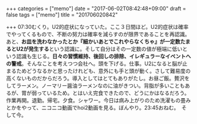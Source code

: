 +++
categories = ["memo"]
date = "2017-06-02T08:42:48+09:00"
draft = false
tags = ["memo"]
title = "201706020842"

+++
07:30むくり。U2的症状になっていた。ここ３日間ほど。U2的症状は確率でやってくるもので、不断の努力は確率を減らすのが限界であることを再認識。あと、**お皿を洗わなかったとか『細かいあとでこれやらなくちゃ』が一定数たまるとU2が発生する**という認識に。そして自分はその一定数の値が極端に低いという認識も生じる。**日々の習慣維持、後回しの排除、イレギュラーなイベントへの警戒**。そんなことを考えつつ会社へ。頭を下げる。仕事。U2になると脳が止まるためどうなるかと思ったけれども、意外にも手と頭が動く。さして難易度の高くないものだからだろう。導入としてはとてもありがたし。お昼ご飯。贅沢をしてラーメン。ノーマリー醤油ラーメンなのに油がきつい。背脂が多いこともあるが、胃が弱っているため。とはいえ完食できたので、どうにかはなるだろう。作業再開。退勤。帰宅。夕食。シャワー。今日は病み上がりのため洗濯もの畳みとかをやって、ニコニコ動画でhoi2動画を見る。ぼんやり。23:45おねむ。　そして今。
